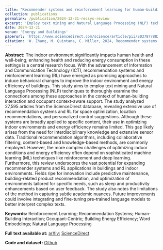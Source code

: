 ```yaml
---
title: "Recommender systems and reinforcement learning for human-building interaction and context aware support: A text mining-driven review of scientific literature"
collection: publications
permalink: /publication/2024-12-31-recsys-review
excerpt: 'Employ text mining and Natural Language Processing (NLP) techniques to thoroughly examine the connections among these approaches in the context of human-building interaction and occupant context-aware support.'
date: 2024-12-31
venue: 'Energy and Buildings'
paperurl: 'https://www.sciencedirect.com/science/article/pii/S037877882401363X'
citation: 'W. Zhang, M. Quintana, C. Miller, 2024, Recommender systems and reinforcement learning for human-building interaction and context aware support: A text mining-driven review of scientific literature, Energy and Buildings, 10.1016/j.enbuild.2024.115247.'
---
```


**Abstract:** The indoor environment significantly impacts human health and well-being; enhancing health and reducing energy consumption in these settings is a central research focus. With the advancement of Information and Communication Technology (ICT), recommendation systems and reinforcement learning (RL) have emerged as promising approaches to induce behavioral changes to improve the indoor environment and energy efficiency of buildings. This study aims to employ text mining and Natural Language Processing (NLP) techniques to thoroughly examine the connections among these approaches in the context of human-building interaction and occupant context-aware support. The study analyzed 27,595 articles from the ScienceDirect database, revealing extensive use of recommendation systems and RL for space optimization, location recommendations, and personalized control suggestions. Although these systems are broadly applied to specific content, their use in optimizing indoor environments and energy efficiency remains limited. This gap likely arises from the need for interdisciplinary knowledge and extensive sensor data. Traditional recommendation algorithms, including collaborative filtering, content-based and knowledge-based methods, are commonly employed. However, the more complex challenges of optimizing indoor conditions and energy efficiency often depend on sophisticated machine learning (ML) techniques like reinforcement and deep learning. Furthermore, this review underscores the vast potential for expanding recommender systems and RL applications in buildings and indoor environments. Fields ripe for innovation include predictive maintenance, building-related product recommendation, and optimization of environments tailored for specific needs, such as sleep and productivity enhancements based on user feedback. The study also notes the limitations of the method in capturing subtle academic nuances. Future improvements could involve integrating and fine-tuning pre-trained language models to better interpret complex texts.

**Keywords:** Reinforcement Learning; Recommendation Systems; Human-Building Interaction; Occupant-Centric; Building Energy Efficiency; Word Embeddings; Natural Language Processing

**Full text available at:** [arXiv](https://arxiv.org/abs/2411.08734); [ScienceDirect](https://www-sciencedirect-com.libproxy1.nus.edu.sg/science/article/pii/S037877882401363X)

**Code and dataset:** [Github](https://github.com/buds-lab/recommender-sys-for-buildings-textmining-review)
